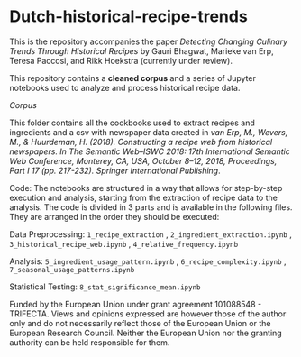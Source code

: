 # Dutch-historical-recipe-trends

This is the repository accompanies the paper *Detecting Changing Culinary Trends Through Historical Recipes* by Gauri Bhagwat, Marieke van Erp, Teresa Paccosi, and Rikk Hoekstra (currently under review).

This repository contains a **cleaned corpus** and a series of Jupyter notebooks used to analyze and process historical recipe data. 

_Corpus_

This folder contains all the cookbooks used to extract recipes and ingredients and a csv with newspaper data created in *van Erp, M., Wevers, M., & Huurdeman, H. (2018). Constructing a recipe web from historical newspapers. In The Semantic Web–ISWC 2018: 17th International Semantic Web Conference, Monterey, CA, USA, October 8–12, 2018, Proceedings, Part I 17 (pp. 217-232). Springer International Publishing*.

Code:
The notebooks are structured in a way that allows for step-by-step execution and analysis, starting from the extraction of recipe data to the analysis.
The code is divided in 3 parts and is available in the following files. They are arranged in the order they should be executed:

Data Preprocessing:
`1_recipe_extraction` , `2_ingredient_extraction.ipynb` , `3_historical_recipe_web.ipynb` , `4_relative_frequency.ipynb`

Analysis: 
`5_ingredient_usage_pattern.ipynb` , `6_recipe_complexity.ipynb` , `7_seasonal_usage_patterns.ipynb`

Statistical Testing:
`8_stat_significance_mean.ipynb`


Funded by the European Union under grant agreement 101088548 - TRIFECTA. Views and opinions expressed are however those of the author only and do not necessarily reflect those of the European Union or the European Research Council. Neither the European Union nor the granting authority can be held responsible for them.
